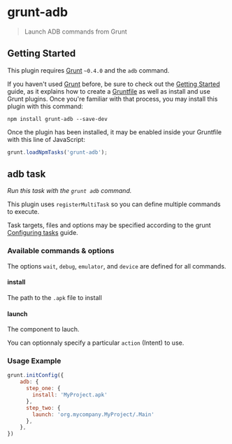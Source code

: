 grunt-adb
=========

> Launch ADB commands from Grunt

## Getting Started
This plugin requires [Grunt](http://gruntjs.com/) `~0.4.0` and the `adb` command.

If you haven't used [Grunt](http://gruntjs.com/) before, be sure to check out the [Getting Started](http://gruntjs.com/getting-started) guide, as it explains how to create a [Gruntfile](http://gruntjs.com/sample-gruntfile) as well as install and use Grunt plugins. Once you're familiar with that process, you may install this plugin with this command:

```shell
npm install grunt-adb --save-dev
```

Once the plugin has been installed, it may be enabled inside your Gruntfile with this line of JavaScript:

```js
grunt.loadNpmTasks('grunt-adb');
```

## adb task
_Run this task with the `grunt adb` command._

This plugin uses `registerMultiTask` so you can define multiple commands to execute.

Task targets, files and options may be specified according to the grunt [Configuring tasks](http://gruntjs.com/configuring-tasks) guide.

### Available commands & options

The options `wait`, `debug`, `emulator`, and `device` are defined for all commands.

#### install
The path to the `.apk` file to install 

#### launch
The component to lauch.

You can optionnaly specify a particular `action` (Intent) to use.


### Usage Example

```js
grunt.initConfig({
	adb: {
	  step_one: {
	    install: 'MyProject.apk'
	  },
	  step_two: {
	    launch: 'org.mycompany.MyProject/.Main'
	  },
	},
})
```
